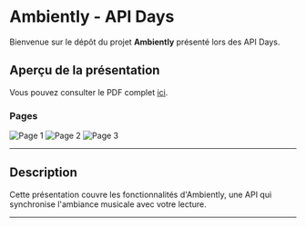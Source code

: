 # Ambiently - API Days

Bienvenue sur le dépôt du projet **Ambiently** présenté lors des API Days.

## Aperçu de la présentation

Vous pouvez consulter le PDF complet [ici](./Ambiently%20-%20API%20Days.pdf).

### Pages

![Page 1](./images/page1.png)
![Page 2](./images/page2.png)
![Page 3](./images/page3.png)
<!-- Répétez pour toutes les pages -->

---

## Description

Cette présentation couvre les fonctionnalités d'Ambiently, une API qui synchronise l'ambiance musicale avec votre lecture.

---
